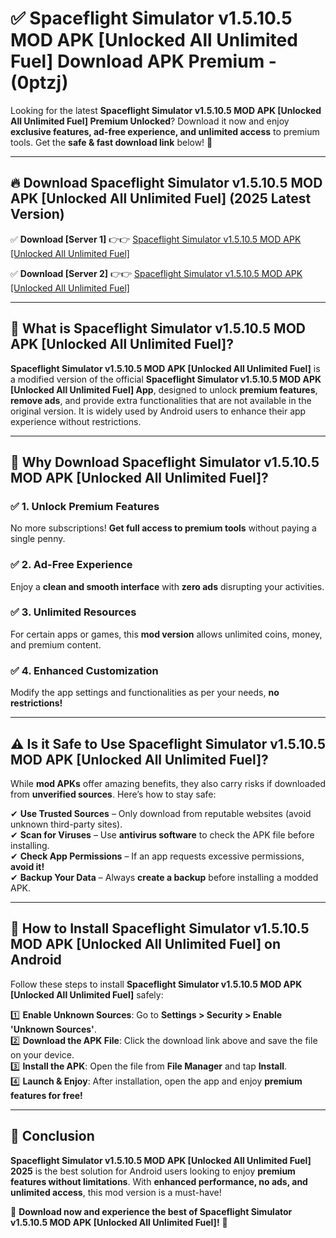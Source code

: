
# ✅ Spaceflight Simulator v1.5.10.5 MOD APK [Unlocked All Unlimited Fuel] Download APK Premium -  (0ptzj) 

Looking for the latest **Spaceflight Simulator v1.5.10.5 MOD APK [Unlocked All Unlimited Fuel] Premium Unlocked**? Download it now and enjoy **exclusive features, ad-free experience, and unlimited access** to premium tools. Get the **safe & fast download link** below! 🚀

---

## 🔥 Download Spaceflight Simulator v1.5.10.5 MOD APK [Unlocked All Unlimited Fuel] (2025 Latest Version)

✅ **Download [Server 1]** 👉👉 [Spaceflight Simulator v1.5.10.5 MOD APK [Unlocked All Unlimited Fuel] ](https://apkcomod.com?title=Spaceflight_Simulator_v1.5.10.5_MOD_APK_[Unlocked_All_Unlimited_Fuel])  

✅ **Download [Server 2]** 👉👉 [Spaceflight Simulator v1.5.10.5 MOD APK [Unlocked All Unlimited Fuel] ](https://apkcomod.com?title=Spaceflight_Simulator_v1.5.10.5_MOD_APK_[Unlocked_All_Unlimited_Fuel])  


---

## 📌 What is Spaceflight Simulator v1.5.10.5 MOD APK [Unlocked All Unlimited Fuel]?

**Spaceflight Simulator v1.5.10.5 MOD APK [Unlocked All Unlimited Fuel]** is a modified version of the official **Spaceflight Simulator v1.5.10.5 MOD APK [Unlocked All Unlimited Fuel] App**, designed to unlock **premium features**, **remove ads**, and provide extra functionalities that are not available in the original version. It is widely used by Android users to enhance their app experience without restrictions.

---

## 🌟 Why Download Spaceflight Simulator v1.5.10.5 MOD APK [Unlocked All Unlimited Fuel]?

### ✅ 1. Unlock Premium Features
No more subscriptions! **Get full access to premium tools** without paying a single penny.

### ✅ 2. Ad-Free Experience
Enjoy a **clean and smooth interface** with **zero ads** disrupting your activities.

### ✅ 3. Unlimited Resources
For certain apps or games, this **mod version** allows unlimited coins, money, and premium content.

### ✅ 4. Enhanced Customization
Modify the app settings and functionalities as per your needs, **no restrictions!**

---

## ⚠️ Is it Safe to Use Spaceflight Simulator v1.5.10.5 MOD APK [Unlocked All Unlimited Fuel]?

While **mod APKs** offer amazing benefits, they also carry risks if downloaded from **unverified sources**. Here’s how to stay safe:

✔ **Use Trusted Sources** – Only download from reputable websites (avoid unknown third-party sites).  
✔ **Scan for Viruses** – Use **antivirus software** to check the APK file before installing.  
✔ **Check App Permissions** – If an app requests excessive permissions, **avoid it!**  
✔ **Backup Your Data** – Always **create a backup** before installing a modded APK.

---

## 📲 How to Install Spaceflight Simulator v1.5.10.5 MOD APK [Unlocked All Unlimited Fuel] on Android

Follow these steps to install **Spaceflight Simulator v1.5.10.5 MOD APK [Unlocked All Unlimited Fuel]** safely:

1️⃣ **Enable Unknown Sources**: Go to **Settings > Security > Enable 'Unknown Sources'**.  
2️⃣ **Download the APK File**: Click the download link above and save the file on your device.  
3️⃣ **Install the APK**: Open the file from **File Manager** and tap **Install**.  
4️⃣ **Launch & Enjoy**: After installation, open the app and enjoy **premium features for free!**

---

## 🚀 Conclusion

**Spaceflight Simulator v1.5.10.5 MOD APK [Unlocked All Unlimited Fuel] 2025** is the best solution for Android users looking to enjoy **premium features without limitations**. With **enhanced performance, no ads, and unlimited access**, this mod version is a must-have!

🔻 **Download now and experience the best of Spaceflight Simulator v1.5.10.5 MOD APK [Unlocked All Unlimited Fuel]!** 🔻

